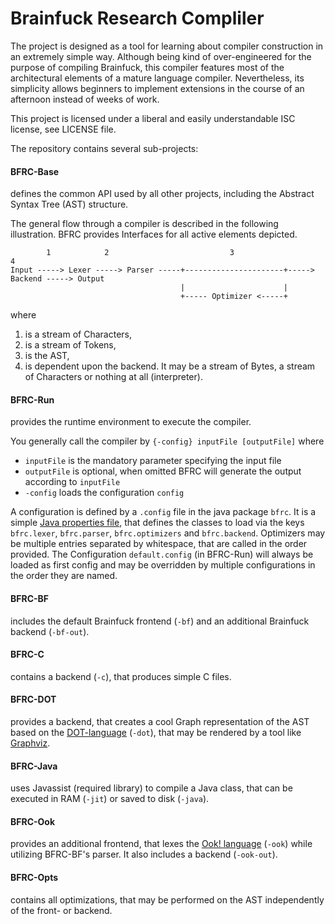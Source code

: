 Brainfuck Research Compliler
============================

The project is designed as a tool for learning about compiler construction in an extremely simple way.
Although being kind of over-engineered for the purpose of compiling Brainfuck, this compiler features most of the architectural elements of a mature language compiler.
Nevertheless, its simplicity allows beginners to implement extensions in the course of an afternoon instead of weeks of work.

This project is licensed under a liberal and easily understandable ISC license, see LICENSE file.

The repository contains several sub-projects:
#### BFRC-Base
defines the common API used by all other projects, including the Abstract Syntax Tree (AST) structure.

The general flow through a compiler is described in the following illustration.
BFRC provides Interfaces for all active elements depicted.

            1            2                           3                             4
    Input -----> Lexer -----> Parser -----+----------------------+-----> Backend -----> Output
                                          |                      |
                                          +----- Optimizer <-----+
where

1. is a stream of Characters,
2. is a stream of Tokens,
3. is the AST,
4. is dependent upon the backend. It may be a stream of Bytes, a stream of Characters or nothing at all (interpreter).

#### BFRC-Run
provides the runtime environment to execute the compiler.

You generally call the compiler by `{-config} inputFile [outputFile]` where
* `inputFile` is the mandatory parameter specifying the input file
* `outputFile` is optional, when omitted BFRC will generate the output according to `inputFile`
* `-config` loads the configuration `config`

A configuration is defined by a `.config` file in the java package `bfrc`.
It is a simple [Java properties file](https://en.wikipedia.org/wiki/.properties), that defines the classes to load via the keys `bfrc.lexer`, `bfrc.parser`, `bfrc.optimizers` and `bfrc.backend`.
Optimizers may be multiple entries separated by whitespace, that are called in the order provided.
The Configuration `default.config` (in BFRC-Run) will always be loaded as first config and may be overridden by multiple configurations in the order they are named.

#### BFRC-BF
includes the default Brainfuck frontend (`-bf`) and an additional Brainfuck backend (`-bf-out`).

#### BFRC-C
contains a backend (`-c`), that produces simple C files.

#### BFRC-DOT
provides a backend, that creates a cool Graph representation of the AST based on the [DOT-language](https://en.wikipedia.org/wiki/DOT_%28graph_description_language%29) (`-dot`), that may be rendered by a tool like [Graphviz](http://graphviz.org/).

#### BFRC-Java
uses Javassist (required library) to compile a Java class, that can be executed in RAM (`-jit`) or saved to disk (`-java`).

#### BFRC-Ook
provides an additional frontend, that lexes the [Ook! language](http://www.dangermouse.net/esoteric/ook.html) (`-ook`) while utilizing BFRC-BF's parser. It also includes a backend (`-ook-out`).

#### BFRC-Opts
contains all optimizations, that may be performed on the AST independently of the front- or backend.

